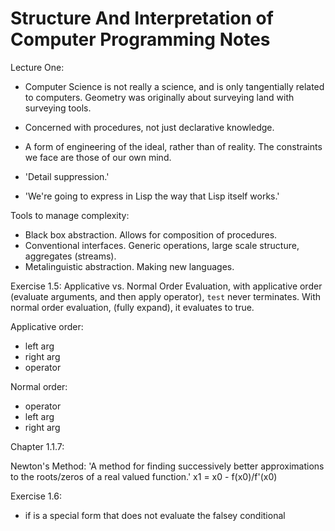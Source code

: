 # Structure And Interpretation of Computer Programming Notes

Lecture One:

- Computer Science is not really a science, and is only tangentially related to
  computers.  Geometry was originally about surveying land with surveying tools.

- Concerned with procedures, not just declarative knowledge.

- A form of engineering of the ideal, rather than of reality.  The constraints
  we face are those of our own mind.

- 'Detail suppression.'

- 'We're going to express in Lisp the way that Lisp itself works.'

Tools to manage complexity:
- Black box abstraction.  Allows for composition of procedures.
- Conventional interfaces.  Generic operations, large scale structure,
  aggregates (streams).
- Metalinguistic abstraction.  Making new languages.

Exercise 1.5:
Applicative vs. Normal Order Evaluation, with applicative order (evaluate
arguments, and then apply operator), `test` never terminates.  With normal order
evaluation, (fully expand), it evaluates to true.

Applicative order:
- left arg
- right arg
- operator

Normal order:
- operator
- left arg
- right arg

Chapter 1.1.7:

Newton's Method:
'A method for finding successively better approximations to the roots/zeros of a
real valued function.'  x1 = x0 - f(x0)/f'(x0)

Exercise 1.6:
- if is a special form that does not evaluate the falsey conditional
    
